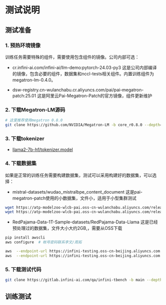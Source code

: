 # 测试说明

## 测试准备

### 1. 预热环境镜像

训练任务需要特殊的组件，需要使用包含组件的镜像。公司内部可选：

- cr.infini-ai.com/infini-ai/llm-demo:pytorch-24.03-py3
这是公司内部编译的镜像，包含必要的组件，数据集和nccl-tests相关组件。内置训练组件为megatron-lm-0.4.0。

- dsw-registry.cn-wulanchabu.cr.aliyuncs.com/pai/pai-megatron-patch:25.01
这是阿里云Pai-Megatron-Patch的官方镜像，组件更新维护

### 2. 下载Megatron-LM源码

```bash
# 这里推荐使用megatron 0.8.0
git clone https://github.com/NVIDIA/Megatron-LM -b core_r0.8.0 --depth=1
```

### 3. 下载tokenizer

- [llama2-7b-hf/tokenizer.model](https://modelscope.cn/models/shakechen/Llama-2-7b-hf/resolve/master/tokenizer.model)

### 4. 下载数据集

如果是正常的训练任务需要构建数据集，测试可以采用构建好的数据集，可以选择：

- mistral-datasets/wudao_mistralbpe_content_document
这是pai-megatron-patch使用的小数据集，文件小，适用于小型集群测试

```bash
wget https://atp-modelzoo-wlcb-pai.oss-cn-wulanchabu.aliyuncs.com/release/models/pai-megatron-patch/mistral-datasets/wudao_mistralbpe_content_document.idx
wget https://atp-modelzoo-wlcb-pai.oss-cn-wulanchabu.aliyuncs.com/release/models/pai-megatron-patch/mistral-datasets/wudao_mistralbpe_content_document.bin
```

- RedPajama-Data-1T-Sample-datasets/RedPajama-Data-Llama
这是已经预处理过的数据集，文件大小大约2GB,，需要从OSS下载

```bash
pip install awscli
aws configure  # 帐号密码联系李文/周拓

aws  --endpoint-url https://infini-testing.oss-cn-beijing.aliyuncs.com s3 cp  s3://infini-testing/RedPajama-Data-1T-Sample-datasets/RedPajama-Data-Llama.bin  RedPajama-Data-1T-Sample-datasets/
aws  --endpoint-url https://infini-testing.oss-cn-beijing.aliyuncs.com s3 cp  s3://infini-testing/RedPajama-Data-1T-Sample-datasets/RedPajama-Data-Llama.idx  RedPajama-Data-1T-Sample-datasets/
```

### 5. 下载测试代码 

```bash
git clone https://gitlab.infini-ai.com/qa/infini-tbench -b main --depth=1
```

## 训练测试

